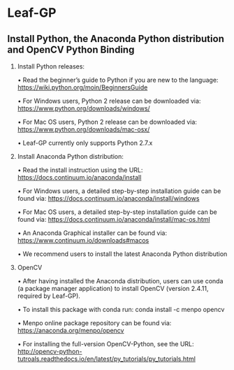 # Leaf-GP
## Install Python, the Anaconda Python distribution and OpenCV Python Binding 

1. Install Python releases:
   
   •	Read the beginner’s guide to Python if you are new to the language: 
   https://wiki.python.org/moin/BeginnersGuide
   
   •	For Windows users, Python 2 release can be downloaded via: 
   https://www.python.org/downloads/windows/
   
   •	For Mac OS users, Python 2 release can be downloaded via: 
   https://www.python.org/downloads/mac-osx/
   
   •	Leaf-GP currently only supports Python 2.7.x


2. Install Anaconda Python distribution:
   
   •	Read the install instruction using the URL: https://docs.continuum.io/anaconda/install
   
   •	For Windows users, a detailed step-by-step installation guide can be found via: 
   https://docs.continuum.io/anaconda/install/windows 
   
   •	For Mac OS users, a detailed step-by-step installation guide can be found via:
   https://docs.continuum.io/anaconda/install/mac-os.html
   
   •	An Anaconda Graphical installer can be found via: 
   https://www.continuum.io/downloads#macos  

   •	We recommend users to install the latest Anaconda Python distribution

3. OpenCV
   
   •	After having installed the Anaconda distribution, users can use conda (a package manager application) to install OpenCV (version 2.4.11, required by Leaf-GP).
   
   •	To install this package with conda run:
conda install -c menpo opencv 
   
   •	Menpo online package repository can be found via: https://anaconda.org/menpo/opencv 
   
   •	For installing the full-version OpenCV-Python, see the URL:
http://opencv-python-tutroals.readthedocs.io/en/latest/py_tutorials/py_tutorials.html   
